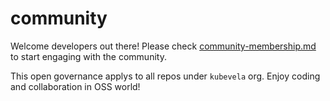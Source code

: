 # community

Welcome developers out there! Please check [community-membership.md](https://github.com/oam-dev/community/blob/main/community-membership.md) to start engaging with the community.

This open governance applys to all repos under `kubevela` org. Enjoy coding and collaboration in OSS world!
